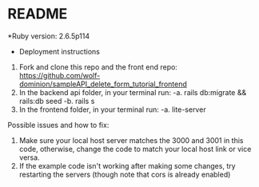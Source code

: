 # README
*Ruby version: 2.6.5p114

* Deployment instructions

1. Fork and clone this repo and the front end repo: https://github.com/wolf-dominion/sampleAPI_delete_form_tutorial_frontend
2. In the backend api folder, in your terminal run:
  -a. rails db:migrate && rails:db seed
  -b. rails s
3. In the frontend folder, in your terminal run: 
  -a. lite-server

Possible issues and how to fix:
1. Make sure your local host server matches the 3000 and 3001 in this code, otherwise, change the code to match your local host link or vice versa. 
2. If the example code isn't working after making some changes, try restarting the servers (though note that cors is already enabled)

